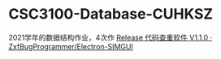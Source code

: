 # CSC3100-Database-CUHKSZ
2021学年的数据结构作业，4次作
[Release 代码查重软件 V1.1.0 · ZxfBugProgrammer/Electron-SIMGUI](https://github.com/ZxfBugProgrammer/Electron-SIMGUI/releases/tag/V1.1.0)

